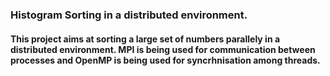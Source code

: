 


### Histogram Sorting in a distributed environment.

#### This project aims at sorting a large set of numbers parallely in a distributed environment. MPI is being used for communication between processes and OpenMP is being used for syncrhnisation among threads.
